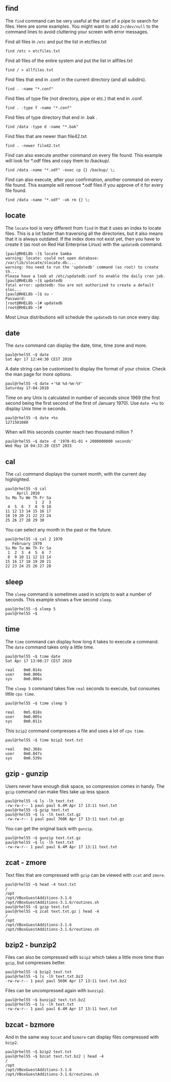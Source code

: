 ## find

The `find` command can be very useful at the start of a
pipe to search for files. Here are some examples. You might want to add
`2>/dev/null` to the command lines to avoid cluttering your screen with
error messages.

Find all files in `/etc` and put the list in etcfiles.txt

    find /etc > etcfiles.txt

Find all files of the entire system and put the list in allfiles.txt

    find / > allfiles.txt

Find files that end in .conf in the current directory (and all subdirs).

    find . -name "*.conf"

Find files of type file (not directory, pipe or etc.) that end in .conf.

    find . -type f -name "*.conf"

Find files of type directory that end in .bak .

    find /data -type d -name "*.bak"

Find files that are newer than file42.txt

    find . -newer file42.txt

Find can also execute another command on every file found. This example
will look for \*.odf files and copy them to /backup/.

    find /data -name "*.odf" -exec cp {} /backup/ \;

Find can also execute, after your confirmation, another command on every
file found. This example will remove \*.odf files if you approve of it
for every file found.

    find /data -name "*.odf" -ok rm {} \;

## locate

The `locate` tool is very different from `find` in that it
uses an index to locate files. This is a lot faster than traversing all
the directories, but it also means that it is always outdated. If the
index does not exist yet, then you have to create it (as root on Red Hat
Enterprise Linux) with the `updatedb` command.

    [paul@RHEL8b ~]$ locate Samba
    warning: locate: could not open database: /var/lib/slocate/slocate.db:...
    warning: You need to run the 'updatedb' command (as root) to create th...
    Please have a look at /etc/updatedb.conf to enable the daily cron job.
    [paul@RHEL8b ~]$ updatedb 
    fatal error: updatedb: You are not authorized to create a default sloc...
    [paul@RHEL8b ~]$ su -
    Password: 
    [root@RHEL8b ~]# updatedb
    [root@RHEL8b ~]#

Most Linux distributions will schedule the `updatedb` to run once every
day.

## date

The `date` command can display the date, time, time zone
and more.

    paul@rhel55 ~$ date
    Sat Apr 17 12:44:30 CEST 2010

A date string can be customised to display the format of your choice.
Check the man page for more options.

    paul@rhel55 ~$ date +'%A %d-%m-%Y'
    Saturday 17-04-2010

Time on any Unix is calculated in number of seconds since 1969 (the
first second being the first second of the first of January 1970). Use
`date +%s` to display Unix time in seconds.

    paul@rhel55 ~$ date +%s
    1271501080

When will this seconds counter reach two thousand million ?

    paul@rhel55 ~$ date -d '1970-01-01 + 2000000000 seconds'
    Wed May 18 04:33:20 CEST 2033

## cal

The `cal` command displays the current month, with the
current day highlighted.

    paul@rhel55 ~$ cal
         April 2010     
    Su Mo Tu We Th Fr Sa
                 1  2  3
     4  5  6  7  8  9 10
    11 12 13 14 15 16 17
    18 19 20 21 22 23 24
    25 26 27 28 29 30

You can select any month in the past or the future.

    paul@rhel55 ~$ cal 2 1970
       February 1970    
    Su Mo Tu We Th Fr Sa
     1  2  3  4  5  6  7
     8  9 10 11 12 13 14
    15 16 17 18 19 20 21
    22 23 24 25 26 27 28

## sleep

The `sleep` command is sometimes used in scripts to wait a
number of seconds. This example shows a five second `sleep`.

    paul@rhel55 ~$ sleep 5
    paul@rhel55 ~$

## time

The `time` command can display how long it takes to
execute a command. The `date` command takes only a little time.

    paul@rhel55 ~$ time date
    Sat Apr 17 13:08:27 CEST 2010

    real    0m0.014s
    user    0m0.008s
    sys     0m0.006s

The `sleep 5` command takes five `real` seconds to execute, but consumes
little `cpu time`.

    paul@rhel55 ~$ time sleep 5

    real    0m5.018s
    user    0m0.005s
    sys     0m0.011s

This `bzip2` command compresses a file and uses a lot of
`cpu time`.

    paul@rhel55 ~$ time bzip2 text.txt 

    real    0m2.368s
    user    0m0.847s
    sys     0m0.539s

## gzip - gunzip

Users never have enough disk space, so compression comes in handy. The
`gzip` command can make files take up less space.

    paul@rhel55 ~$ ls -lh text.txt 
    -rw-rw-r-- 1 paul paul 6.4M Apr 17 13:11 text.txt
    paul@rhel55 ~$ gzip text.txt 
    paul@rhel55 ~$ ls -lh text.txt.gz 
    -rw-rw-r-- 1 paul paul 760K Apr 17 13:11 text.txt.gz

You can get the original back with `gunzip`.

    paul@rhel55 ~$ gunzip text.txt.gz 
    paul@rhel55 ~$ ls -lh text.txt
    -rw-rw-r-- 1 paul paul 6.4M Apr 17 13:11 text.txt

## zcat - zmore

Text files that are compressed with `gzip` can be viewed
with `zcat` and `zmore`.

    paul@rhel55 ~$ head -4 text.txt 
    /
    /opt
    /opt/VBoxGuestAdditions-3.1.6
    /opt/VBoxGuestAdditions-3.1.6/routines.sh
    paul@rhel55 ~$ gzip text.txt 
    paul@rhel55 ~$ zcat text.txt.gz | head -4
    /
    /opt
    /opt/VBoxGuestAdditions-3.1.6
    /opt/VBoxGuestAdditions-3.1.6/routines.sh

## bzip2 - bunzip2

Files can also be compressed with `bzip2` which takes a
little more time than `gzip`, but compresses better.

    paul@rhel55 ~$ bzip2 text.txt 
    paul@rhel55 ~$ ls -lh text.txt.bz2 
    -rw-rw-r-- 1 paul paul 569K Apr 17 13:11 text.txt.bz2

Files can be uncompressed again with `bunzip2`.

    paul@rhel55 ~$ bunzip2 text.txt.bz2 
    paul@rhel55 ~$ ls -lh text.txt 
    -rw-rw-r-- 1 paul paul 6.4M Apr 17 13:11 text.txt

## bzcat - bzmore

And in the same way `bzcat` and `bzmore` can
display files compressed with `bzip2`.

    paul@rhel55 ~$ bzip2 text.txt 
    paul@rhel55 ~$ bzcat text.txt.bz2 | head -4
    /
    /opt
    /opt/VBoxGuestAdditions-3.1.6
    /opt/VBoxGuestAdditions-3.1.6/routines.sh

